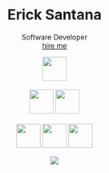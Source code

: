 <!--
**Flexeey/Flexeey** is a ✨ _special_ ✨ repository because its `README.md` (this file) appears on your GitHub profile.

Here are some ideas to get you started:

- 🔭 I’m currently working on ...
- 🌱 I’m currently learning ...
- 👯 I’m looking to collaborate on ...
- 🤔 I’m looking for help with ...
- 💬 Ask me about ...
- 📫 How to reach me: ...
- 😄 Pronouns: ...
- ⚡ Fun fact: ...
-->
<h1 align="center">Erick Santana</h1>
<p align="center">Software Developer
<br><a href="mailto:ericksantana.contact@gmail.com" align="center">hire me</a></p>
<p align="center">
  <img src="https://cdn.jsdelivr.net/gh/devicons/devicon/icons/java/java-original.svg" height="48" />
  <br><br>
  <img src="https://img.icons8.com/color/48/000000/spring-logo.png" height="48" />
  <img src="https://cdn.jsdelivr.net/gh/devicons/devicon/icons/mysql/mysql-original.svg" height="48" />
  <br><br>
  <img src="https://img.icons8.com/color/48/000000/intellij-idea.png" height="48" />
  <img src="https://img.icons8.com/color/48/000000/brave-web-browser.png" height="48" />
  <img src="https://img.icons8.com/color/48/000000/windows-10.png" height="48" />
</p>


<p align="center">
  <img src="https://github-readme-stats.vercel.app/api?username=Flexeey&theme=radical&count_private=true"/>
</p>
